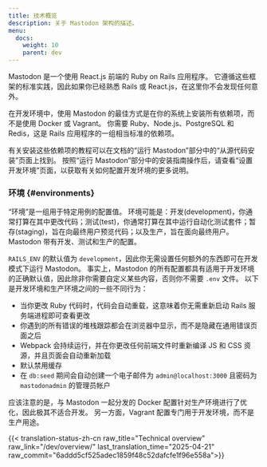 ```yaml
---
title: 技术概览
description: 关于 Mastodon 架构的描述。
menu:
  docs:
    weight: 10
    parent: dev
---
```


<style>
#TableOfContents {display: none}
</style>

Mastodon 是一个使用 React.js 前端的 Ruby on Rails 应用程序。 它遵循这些框架的标准实践，因此如果你已经熟悉 Rails 或 React.js，在这里你不会发现任何意外。

在开发环境中，使用 Mastodon 的最佳方式是在你的系统上安装所有依赖项，而不是使用 Docker 或 Vagrant。 你需要 Ruby、Node.js、PostgreSQL 和 Redis，这是 Rails 应用程序的一组相当标准的依赖项。

有关安装这些依赖项的教程可以在文档的“运行 Mastodon”部分中的“从源代码安装”页面上找到。 按照“运行 Mastodon”部分中的安装指南操作后，请查看“设置开发环境”页面，以获取有关如何配置开发环境的更多说明。

### 环境 {#environments}

“环境”是一组用于特定用例的配置值。 环境可能是：开发(development)，你通常打算在其中更改代码；测试(test)，你通常打算在其中运行自动化测试套件；暂存(staging)，旨在向最终用户预览代码；以及生产，旨在面向最终用户。 Mastodon 带有开发、测试和生产的配置。

`RAILS_ENV` 的默认值为 `development`，因此你无需设置任何额外的东西即可在开发模式下运行 Mastodon。 事实上，Mastodon 的所有配置都具有适用于开发环境的正确默认值，因此除非你需要自定义某些内容，否则你不需要 `.env` 文件。 以下是开发环境和生产环境之间的一些不同行为：

- 当你更改 Ruby 代码时，代码会自动重载，这意味着你无需重新启动 Rails 服务端进程即可查看更改
- 你遇到的所有错误的堆栈跟踪都会在浏览器中显示，而不是隐藏在通用错误页面之后
- Webpack 会持续运行，并在你更改任何前端文件时重新编译 JS 和 CSS 资源，并且页面会自动重新加载
- 默认禁用缓存
- 在 `db:seed` 期间会自动创建一个电子邮件为 `admin@localhost:3000` 且密码为 `mastodonadmin` 的管理员帐户

应该注意的是，与 Mastodon 一起分发的 Docker 配置针对生产环境进行了优化，因此极其不适合开发。 另一方面，Vagrant 配置专门用于开发环境，而不是生产用途。

{{< translation-status-zh-cn raw_title="Technical overview" raw_link="/dev/overview/" last_translation_time="2025-04-21" raw_commit="6addd5cf525adec1859f48c52dafcfe1f96e558a">}}
